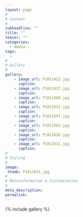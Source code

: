 ```yaml
---
layout: page
#
# Content
#
subheadline: ""
title: ""
teaser: ""
categories:
  - media
tags:
  -
#
# Gallery
#
gallery:
    - image_url: P1011422.jpg
      caption: 
    - image_url: P1011427.jpg
      caption: 
    - image_url: P1011460.jpg
      caption: 
    - image_url: P1011523.jpg
      caption: 
    - image_url: P1011557.jpg
      caption: 
    - image_url: P1011565.jpg
      caption: 
    - image_url: P1011626.jpg
      caption: 
    - image_url: P1011631.jpg
      caption: 
#
# Styling
#
image:
 thumb: P1011631.jpg
#
# Metainformation & Customization
#
meta_description:
permalink:
---
```


{% include gallery %}

